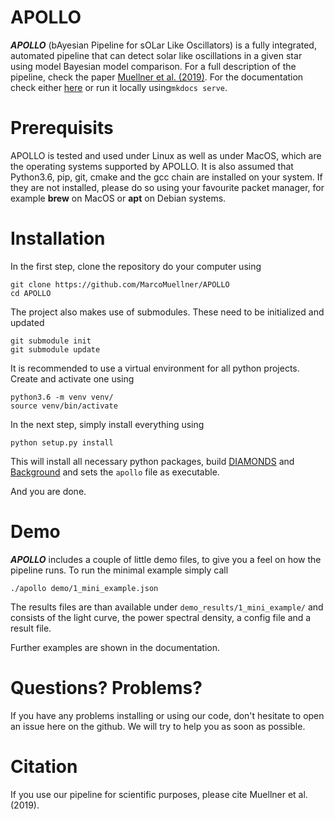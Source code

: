 # APOLLO
_**APOLLO**_ (bAyesian Pipeline for sOLar Like Oscillators) is a fully integrated, automated pipeline that can detect solar 
like oscillations in a given star using model Bayesian model comparison. For a full description of the pipeline,
check the paper [Muellner et al. (2019)](). For the documentation check either [here]() or run it locally
using```mkdocs serve```.

# Prerequisits
APOLLO is tested and used under Linux as well as under MacOS, which are the operating systems supported by APOLLO. It 
is also assumed that Python3.6, pip, git, cmake and the gcc chain are installed on your system. If they are not installed,
please do so using your favourite packet manager, for example **brew** on MacOS or **apt** on Debian systems.

# Installation
In the first step, clone the repository do your computer using
```
git clone https://github.com/MarcoMuellner/APOLLO
cd APOLLO
```
The project also makes use of submodules. These need to be initialized and updated
```
git submodule init
git submodule update
```

It is recommended to use a virtual environment for all python projects. Create and activate one using
```
python3.6 -m venv venv/
source venv/bin/activate
```
In the next step, simply install everything using
```
python setup.py install
```
This will install all necessary python packages, build [DIAMONDS]() and [Background]() and sets the ```apollo``` file
as executable.

And you are done.

# Demo
_**APOLLO**_ includes a couple of little demo files, to give you a feel on how the pipeline runs. To run the minimal example simply call
```
./apollo demo/1_mini_example.json
```
The results files are than available under ```demo_results/1_mini_example/``` and consists of the light curve, the 
power spectral density, a config file and a result file.

Further examples are shown in the documentation.

# Questions? Problems?
If you have any problems installing or using our code, don't hesitate to open an issue here on the github. We will
try to help you as soon as possible.

# Citation
If you use our pipeline for scientific purposes, please cite Muellner et al. (2019). 
